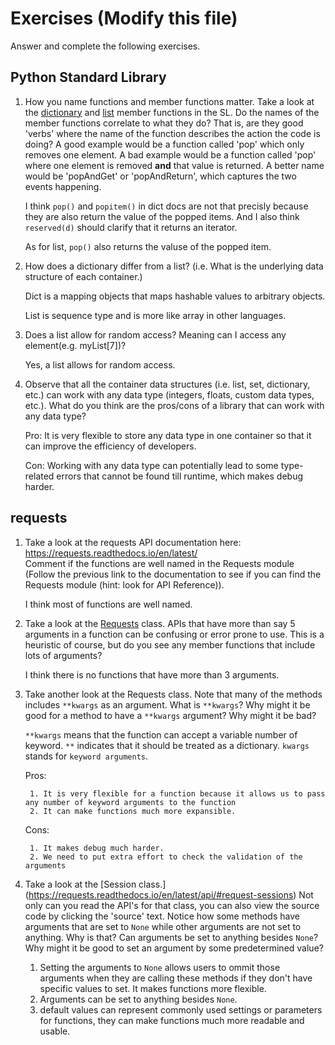 # Exercises (Modify this file)

Answer and complete the following exercises.

## Python Standard Library

1. How you name functions and member functions matter. Take a look at the [dictionary](https://docs.python.org/3/library/stdtypes.html#typesmapping) 
and [list](https://docs.python.org/3/library/stdtypes.html#sequence-types-list-tuple-range) member functions in the SL. 
Do the names of the member functions correlate to what they do? That is, are they good 'verbs' where the name of the function describes the action the code is doing? A good example would be a function called 'pop' which only removes one element. A bad example would be a function called 'pop' where one element is removed **and** that value is returned. A better name would be 'popAndGet' or 'popAndReturn', which captures the two events happening.


    I think `pop()` and `popitem()` in dict docs are not that precisly because they are also return the value of the popped items. And I also think `reserved(d)` should clarify that it returns an iterator.

    As for list, `pop()` also returns the valuse of the popped item. 


2. How does a dictionary differ from a list? (i.e. What is the underlying data structure of each container.)

    Dict is a mapping objects that maps hashable values to arbitrary objects.
    
    List is sequence type and is more like array in other languages.

3. Does a list allow for random access? Meaning can I access any element(e.g. myList[7])?

    Yes, a list allows for random access.

4. Observe that all the container data structures (i.e. list, set, dictionary, etc.) can work with any data type (integers, floats, custom data types, etc.). 
What do you think are the pros/cons of a library that can work with any data type?

    Pro: It is very flexible to store any data type in one container so that it can improve the efficiency of developers.
    
    Con: Working with any data type can potentially lead to some type-related errors that cannot be found till runtime, which makes debug harder.

## requests

1. Take a look at the requests API documentation here: https://requests.readthedocs.io/en/latest/  
Comment if the functions are well named in the Requests module (Follow the previous link to the documentation to see if you can find the Requests module (hint: look for API Reference)).

    I think most of functions are well named.

2. Take a look at the [Requests](https://requests.readthedocs.io/en/latest/api/#lower-level-classes) class. APIs that have more than say 5 arguments in a function can be confusing or error prone to use. This is a heuristic of course, but do you see any member functions that include lots of arguments?

    I think there is no functions that have more than 3 arguments.

3. Take another look at the Requests class. Note that many of the methods includes `**kwargs` as an argument. What is `**kwargs`? Why might it be good for a method to have a `**kwargs` argument? Why might it be bad?  

    `**kwargs` means that the function can accept a variable number of keyword.
    `**` indicates that it should be treated as a dictionary. `kwargs` stands for `keyword arguments`.

    Pros: 

        1. It is very flexible for a function because it allows us to pass any number of keyword arguments to the function
        2. It can make functions much more expansible.

    Cons:

        1. It makes debug much harder.
        2. We need to put extra effort to check the validation of the arguments

4. Take a look at the [Session class.] (https://requests.readthedocs.io/en/latest/api/#request-sessions) Not only can you read the API's for that class, you can also view the source code by clicking the 'source' text. 
Notice how some methods have arguments that are set to `None` while other arguments are not set to anything. Why is that? Can arguments be set to anything besides `None`? Why might it be good to set an argument by some predetermined value?

    1. Setting the arguments to `None` allows users to ommit those arguments when they are calling these methods if they don't have specific values to set. It makes functions more flexible.
    2. Arguments can be set to anything besides `None`.
    3. default values can represent commonly used settings or parameters for functions, they can make functions much more readable and usable.

